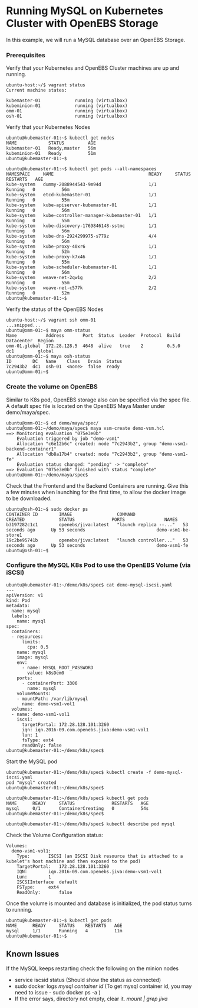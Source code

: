 # Running MySQL on Kubernetes Cluster with OpenEBS Storage

In this example, we will run a MySQL database over an OpenEBS Storage. 

### Prerequisites

Verify that your Kubernetes and OpenEBS Cluster machines are up and running.

```
ubuntu-host:~/$ vagrant status
Current machine states:

kubemaster-01             running (virtualbox)
kubeminion-01             running (virtualbox)
omm-01                    running (virtualbox)
osh-01                    running (virtualbox)
```

Verify that your Kubernetes Nodes
```
ubuntu@kubemaster-01:~$ kubectl get nodes
NAME            STATUS         AGE
kubemaster-01   Ready,master   56m
kubeminion-01   Ready          51m
ubuntu@kubemaster-01:~$ 

ubuntu@kubemaster-01:~$ kubectl get pods --all-namespaces
NAMESPACE     NAME                                    READY     STATUS    RESTARTS   AGE
kube-system   dummy-2088944543-9m94d                  1/1       Running   0          56m
kube-system   etcd-kubemaster-01                      1/1       Running   0          55m
kube-system   kube-apiserver-kubemaster-01            1/1       Running   0          56m
kube-system   kube-controller-manager-kubemaster-01   1/1       Running   0          55m
kube-system   kube-discovery-1769846148-sstmc         1/1       Running   0          56m
kube-system   kube-dns-2924299975-s779z               4/4       Running   0          56m
kube-system   kube-proxy-40xr6                        1/1       Running   0          52m
kube-system   kube-proxy-k7x46                        1/1       Running   0          55m
kube-system   kube-scheduler-kubemaster-01            1/1       Running   0          56m
kube-system   weave-net-2qw1g                         2/2       Running   0          55m
kube-system   weave-net-c577k                         2/2       Running   0          52m
ubuntu@kubemaster-01:~$ 

```

Verify the status of the OpenEBS Nodes
```
ubuntu-host:~/$ vagrant ssh omm-01
...snipped...
ubuntu@omm-01:~$ maya omm-status
Name           Address       Port  Status  Leader  Protocol  Build  Datacenter  Region
omm-01.global  172.28.128.5  4648  alive   true    2         0.5.0  dc1         global
ubuntu@omm-01:~$ maya osh-status
ID        DC   Name    Class   Drain  Status
7c2943b2  dc1  osh-01  <none>  false  ready
ubuntu@omm-01:~$ 
```


### Create the volume on OpenEBS 

Similar to K8s pod, OpenEBS storage also can be specified via the spec file. A default spec file is located on the OpenEBS Maya Master under demo/maya/spec. 

```
ubuntu@omm-01:~$ cd demo/maya/spec/
ubuntu@omm-01:~/demo/maya/spec$ maya vsm-create demo-vsm.hcl 
==> Monitoring evaluation "075e3e0b"
    Evaluation triggered by job "demo-vsm1"
    Allocation "c6e12b6c" created: node "7c2943b2", group "demo-vsm1-backend-container1"
    Allocation "db8a17b4" created: node "7c2943b2", group "demo-vsm1-fe"
    Evaluation status changed: "pending" -> "complete"
==> Evaluation "075e3e0b" finished with status "complete"
ubuntu@omm-01:~/demo/maya/spec$ 
```
Check that the Frontend and the Backend Containers are running. Give this a few minutes when launching for the first time, to allow the docker image to be downloaded.

```
ubuntu@osh-01:~$ sudo docker ps
CONTAINER ID        IMAGE                 COMMAND                  CREATED             STATUS              PORTS               NAMES
b3197282c1c1        openebs/jiva:latest   "launch replica --..."   53 seconds ago      Up 53 seconds                           demo-vsm1-be-store1
19c2be95741b        openebs/jiva:latest   "launch controller..."   53 seconds ago      Up 53 seconds                           demo-vsm1-fe
ubuntu@osh-01:~$ 
```

### Configure the MySQL K8s Pod to use the OpenEBS Volume (via iSCSI)

```
ubuntu@kubemaster-01:~/demo/k8s/spec$ cat demo-mysql-iscsi.yaml 
---
apiVersion: v1
kind: Pod
metadata:
  name: mysql
  labels:
    name: mysql
spec:
  containers:
  - resources:
      limits:
        cpu: 0.5
    name: mysql
    image: mysql
    env:
      - name: MYSQL_ROOT_PASSWORD
        value: k8sDem0
    ports:
      - containerPort: 3306
        name: mysql
    volumeMounts:
    - mountPath: /var/lib/mysql
      name: demo-vsm1-vol1
  volumes:
  - name: demo-vsm1-vol1
    iscsi:
      targetPortal: 172.28.128.101:3260      
      iqn: iqn.2016-09.com.openebs.jiva:demo-vsm1-vol1
      lun: 1
      fsType: ext4
      readOnly: false
ubuntu@kubemaster-01:~/demo/k8s/spec$ 
```

Start the MySQL pod
```
ubuntu@kubemaster-01:~/demo/k8s/spec$ kubectl create -f demo-mysql-iscsi.yaml 
pod "mysql" created
ubuntu@kubemaster-01:~/demo/k8s/spec$ 
```

```
ubuntu@kubemaster-01:~/demo/k8s/spec$ kubectl get pods
NAME      READY     STATUS              RESTARTS   AGE
mysql     0/1       ContainerCreating   0          54s
ubuntu@kubemaster-01:~/demo/k8s/spec$ 

ubuntu@kubemaster-01:~/demo/k8s/spec$ kubectl describe pod mysql

```

Check the Volume Configuration status:

```
Volumes:
  demo-vsm1-vol1:
    Type:		ISCSI (an ISCSI Disk resource that is attached to a kubelet's host machine and then exposed to the pod)
    TargetPortal:	172.28.128.101:3260
    IQN:		iqn.2016-09.com.openebs.jiva:demo-vsm1-vol1
    Lun:		1
    ISCSIInterface	default
    FSType:		ext4
    ReadOnly:		false
```

Once the volume is mounted and database is initialized, the pod status turns to running. 

```
ubuntu@kubemaster-01:~$ kubectl get pods
NAME      READY     STATUS    RESTARTS   AGE
mysql     1/1       Running   4          11m
ubuntu@kubemaster-01:~$ 
```

## Known Issues
If the MySQL keeps restarting check the following on the minion nodes
- service iscsid status
  (Should show the status as connected)
- sudo docker logs *mysql container id*
  (To get mysql container id, you may need to issue - sudo docker ps -a )
- If the error says, directory not empty, clear it. *mount | grep jiva*

